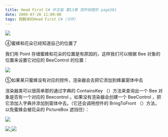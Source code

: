 ```yaml
---
title: Head First C# 中文版 第13章 控件和图形 page581
date: 2009-07-26 11:09:00
tags: 我翻译的Head First C#（习作）
---
```

![](https://p-blog.csdn.net/images/p_blog_csdn_net/cuipengfei1/EntryImages/20090726/2009-07-26_10-01-52.jpg)

④蜜蜂和花朵已经知道自己的位置了

  

我们用  Point  存储蜜蜂和花朵的位置是有原因的，这样我们可以根据  Bee  对象的位置来设置它对应的  BeeControl  的位置：

  

![](https://p-blog.csdn.net/images/p_blog_csdn_net/cuipengfei1/EntryImages/20090726/2009-07-26_10-55-49.jpg)

⑤如果某只蜜蜂没有对应的控件，渲染器会去把它添加到蜂巢窗体中去

  

渲染器类可以很简单那的通过字典的  ContainsKey  （）方法来查询出一个  Bee  对象是否有一个对应的  Beecontrol
。如果没有渲染器会创建一个  BeeControl  ，把它添加入字典并添加到窗体中去。（它还会调用控件的  BringToFront
（）方法，以免蜜蜂会被花朵的  PictureBox  遮挡住）：

  

![](https://p-blog.csdn.net/images/p_blog_csdn_net/cuipengfei1/EntryImages/20090726/2009-07-26_11-02-23.jpg)



[ ![](https://profile.csdnimg.cn/5/2/5/3_cuipengfei1)
![](https://g.csdnimg.cn/static/user-reg-year/1x/11.png)
](https://blog.csdn.net/cuipengfei1)





